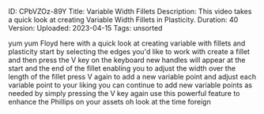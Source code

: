ID: CPbVZOz-89Y
Title: Variable Width Fillets
Description: This video takes a quick look at creating Variable Width Fillets in Plasticity.
Duration: 40
Version: 
Uploaded: 2023-04-15
Tags: unsorted

yum yum
Floyd here with a quick look at creating
variable with fillets and plasticity
start by selecting the edges you'd like
to work with create a fillet and then
press the V key on the keyboard new
handles will appear at the start and the
end of the fillet enabling you to adjust
the width over the length of the fillet
press V again to add a new variable
point and adjust each variable point to
your liking you can continue to add new
variable points as needed by simply
pressing the V key again use this
powerful feature to enhance the Phillips
on your assets oh look at the time
foreign
